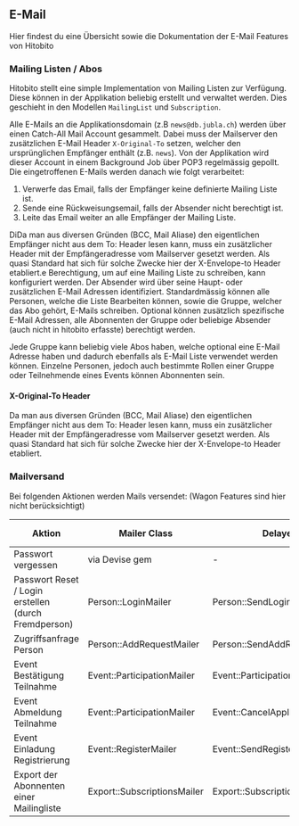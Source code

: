 ## E-Mail

Hier findest du eine Übersicht sowie die Dokumentation der E-Mail Features von Hitobito

### Mailing Listen / Abos

Hitobito stellt eine simple Implementation von Mailing Listen zur Verfügung. Diese können in der 
Applikation beliebig erstellt und verwaltet werden. Dies geschieht in den Modellen `MailingList` 
und `Subscription`.

Alle E-Mails an die Applikationsdomain (z.B `news@db.jubla.ch`) werden über einen Catch-All Mail 
Account gesammelt. Dabei muss der Mailserver den zusätzlichen E-Mail Header `X-Original-To` setzen, 
welcher den ursprünglichen Empfänger enthält (z.B. `news`). Von der Applikation wird dieser Account 
in einem Background Job über POP3 regelmässig gepollt. Die eingetroffenen E-Mails werden danach wie 
folgt verarbeitet:

1. Verwerfe das Email, falls der Empfänger keine definierte Mailing Liste ist.
1. Sende eine Rückweisungsemail, falls der Absender nicht berechtigt ist.
1. Leite das Email weiter an alle Empfänger der Mailing Liste.

DiDa man aus diversen Gründen (BCC, Mail Aliase) den eigentlichen Empfänger nicht aus dem To: Header lesen kann, muss ein zusätzlicher Header mit der Empfängeradresse vom Mailserver gesetzt werden. Als quasi Standard hat sich für solche Zwecke hier der X-Envelope-to Header etabliert.e Berechtigung, um auf eine Mailing Liste zu schreiben, kann konfiguriert werden. Der Absender 
wird über seine Haupt- oder zusätzlichen E-Mail Adressen identifiziert. Standardmässig können alle 
Personen, welche die Liste Bearbeiten können, sowie die Gruppe, welcher das Abo gehört, E-Mails 
schreiben. Optional können zusätzlich spezifische E-Mail Adressen, alle Abonnenten der Gruppe oder 
beliebige Absender (auch nicht in hitobito erfasste) berechtigt werden. 

Jede Gruppe kann beliebig viele Abos haben, welche optional eine E-Mail Adresse 
haben und dadurch ebenfalls als E-Mail Liste verwendet werden können. Einzelne Personen, jedoch auch 
bestimmte Rollen einer Gruppe oder Teilnehmende eines Events können Abonnenten sein.

#### X-Original-To Header

Da man aus diversen Gründen (BCC, Mail Aliase) den eigentlichen Empfänger nicht aus dem To: Header lesen kann, muss ein zusätzlicher Header mit der Empfängeradresse vom Mailserver gesetzt werden. Als quasi Standard hat sich für solche Zwecke hier der X-Envelope-to Header etabliert.

### Mailversand

Bei folgenden Aktionen werden Mails versendet: (Wagon Features sind hier nicht berücksichtigt)

| Aktion | Mailer Class | DelayedJob | Attachment ? |
| --- | --- | --- | --- |
| Passwort vergessen | via Devise gem | - | nein |
| Passwort Reset / Login erstellen (durch Fremdperson) | Person::LoginMailer | Person::SendLoginJob | nein |
| Zugriffsanfrage Person | Person::AddRequestMailer | Person::SendAddRequestJob | nein |
| Event Bestätigung Teilnahme | Event::ParticipationMailer | Event::ParticipationConfirmationJob | ja |
| Event Abmeldung Teilnahme | Event::ParticipationMailer | Event::CancelApplicationJob | nein |
| Event Einladung Registrierung | Event::RegisterMailer | Event::SendRegisterLoginJob | nein |
| Export der Abonnenten einer Mailingliste| Export::SubscriptionsMailer | Export::SubscriptionsJob | ja |
